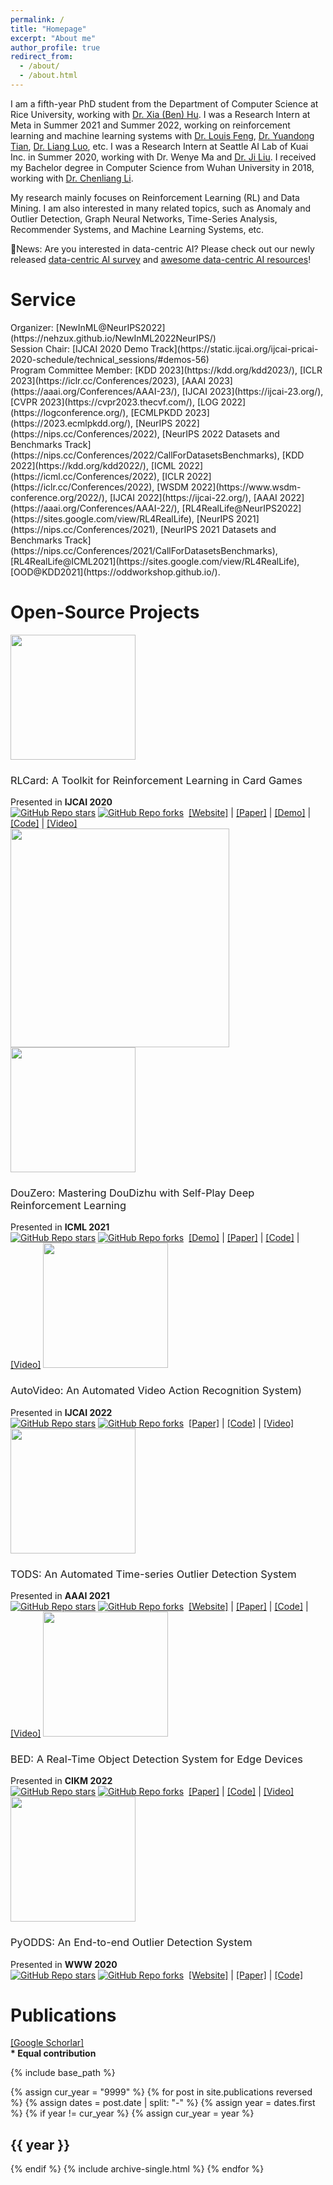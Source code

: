 ```yaml
---
permalink: /
title: "Homepage"
excerpt: "About me"
author_profile: true
redirect_from: 
  - /about/
  - /about.html
---
```


I am a fifth-year PhD student from the Department of Computer Science at Rice University, working with [Dr. Xia (Ben) Hu](https://cs.rice.edu/~xh37/). I was a Research Intern at Meta in Summer 2021 and Summer 2022, working on reinforcement learning and machine learning systems with [Dr. Louis Feng](https://scholar.google.com/citations?user=IcwWyQEAAAAJ&hl=en), [Dr. Yuandong Tian](https://yuandong-tian.com/), [Dr. Liang Luo](https://scholar.google.com/citations?user=RbhS2h4AAAAJ&hl=en), etc. I was a Research Intern at Seattle AI Lab of Kuai Inc. in Summer 2020, working with Dr. Wenye Ma and [Dr. Ji Liu](http://jiliu-ml.org/). I received my Bachelor degree in Computer Science from Wuhan University in 2018, working with [Dr. Chenliang Li](http://www.lichenliang.net/). 

My research mainly focuses on Reinforcement Learning (RL) and Data Mining. I am also interested in many related topics, such as Anomaly and Outlier Detection, Graph Neural Networks, Time-Series Analysis, Recommender Systems, and Machine Learning Systems, etc.

📢News: Are you interested in data-centric AI? Please check out our newly released [data-centric AI survey](https://arxiv.org/abs/2303.10158) and [awesome data-centric AI resources](https://github.com/daochenzha/data-centric-AI)!


<h1> Service </h1>
Organizer: [NewInML@NeurIPS2022](https://nehzux.github.io/NewInML2022NeurIPS/)
<br>
Session Chair: [IJCAI 2020 Demo Track](https://static.ijcai.org/ijcai-pricai-2020-schedule/technical_sessions/#demos-56)
<br>
Program Committee Member: [KDD 2023](https://kdd.org/kdd2023/), [ICLR 2023](https://iclr.cc/Conferences/2023), [AAAI 2023](https://aaai.org/Conferences/AAAI-23/), [IJCAI 2023](https://ijcai-23.org/), [CVPR 2023](https://cvpr2023.thecvf.com/), [LOG 2022](https://logconference.org/), [ECMLPKDD 2023](https://2023.ecmlpkdd.org/), [NeurIPS 2022](https://nips.cc/Conferences/2022), [NeurIPS 2022 Datasets and Benchmarks Track](https://nips.cc/Conferences/2022/CallForDatasetsBenchmarks), [KDD 2022](https://kdd.org/kdd2022/), [ICML 2022](https://icml.cc/Conferences/2022), [ICLR 2022](https://iclr.cc/Conferences/2022), [WSDM 2022](https://www.wsdm-conference.org/2022/), [IJCAI 2022](https://ijcai-22.org/), [AAAI 2022](https://aaai.org/Conferences/AAAI-22/), [RL4RealLife@NeurIPS2022](https://sites.google.com/view/RL4RealLife), [NeurIPS 2021](https://nips.cc/Conferences/2021), [NeurIPS 2021 Datasets and Benchmarks Track](https://nips.cc/Conferences/2021/CallForDatasetsBenchmarks), [RL4RealLife@ICML2021](https://sites.google.com/view/RL4RealLife), [OOD@KDD2021](https://oddworkshop.github.io/).

<h1> Open-Source Projects </h1>
<img src="https://daochenzha.github.io/files/rlcard/logo.jpg" width="200">
<h3 class="archive__item-title" itemprop="headline" style="font-weight:normal;"> RLCard: A Toolkit for Reinforcement Learning in Card Games</h3>
Presented in <b> IJCAI 2020 </b>
<br>
<a href="https://github.com/datamllab/rlcard" class="svelte-bg3ukj"><img class="badge svelte-bg3ukj" alt="GitHub Repo stars" src="https://img.shields.io/github/stars/datamllab/rlcard"></a>
<a href="https://github.com/datamllab/rlcard" class="svelte-bg3ukj"><img class="badge svelte-bg3ukj" alt="GitHub Repo forks" src="https://img.shields.io/github/forks/datamllab/rlcard"></a>&nbsp;
<a href="http://rlcard.org/">[Website]</a>
|
<a href="https://daochenzha.github.io/files/rlcard-a-platform.pdf">[Paper]</a>
|
<a href="https://douzero.org/">[Demo]</a>
|
<a href="https://github.com/datamllab/rlcard">[Code]</a>
|
<a href="https://youtu.be/krK2jmSdKZc">[Video]</a>
<br>
<img src="https://daochenzha.github.io/files/douzero-gif.gif" width="350">

<img src="https://daochenzha.github.io/files/douzero_logo.jpg" width="200">
<h3 class="archive__item-title" itemprop="headline" style="font-weight:normal;"> DouZero: Mastering DouDizhu with Self-Play Deep Reinforcement Learning </h3>
Presented in <b>ICML 2021</b>
<br>
<a href="https://github.com/kwai/DouZero" class="svelte-bg3ukj"><img class="badge svelte-bg3ukj" alt="GitHub Repo stars" src="https://img.shields.io/github/stars/kwai/DouZero"></a>
<a href="https://github.com/kwai/DouZero" class="svelte-bg3ukj"><img class="badge svelte-bg3ukj" alt="GitHub Repo forks" src="https://img.shields.io/github/forks/kwai/DouZero"></a>&nbsp;
<a href="https://douzero.org/">[Demo]</a>
|
<a href="https://arxiv.org/abs/2106.06135">[Paper]</a>
|
<a href="https://github.com/kwai/DouZero">[Code]</a>
|
<a href="https://youtu.be/inHIi8sej7Y">[Video]</a>

<img src="https://raw.githubusercontent.com/datamllab/autovideo/main/docs/autovideo_logo.png" width="200">
<h3 class="archive__item-title" itemprop="headline" style="font-weight:normal;"> AutoVideo: An Automated Video Action Recognition System) </h3>
Presented in <b>IJCAI 2022</b>
<br>
<a href="https://github.com/datamllab/autovideo" class="svelte-bg3ukj"><img class="badge svelte-bg3ukj" alt="GitHub Repo stars" src="https://img.shields.io/github/stars/datamllab/autovideo"></a>
<a href="https://github.com/datamllab/autovideo" class="svelte-bg3ukj"><img class="badge svelte-bg3ukj" alt="GitHub Repo forks" src="https://img.shields.io/github/forks/datamllab/autovideo"></a>&nbsp;
<a href="https://www.ijcai.org/proceedings/2022/862">[Paper]</a>
|
<a href="https://github.com/datamllab/autovideo">[Code]</a>
|
<a href="https://youtu.be/BEInjBjeIuo">[Video]</a>

<img src="https://raw.githubusercontent.com/datamllab/tods/master/docs/img/tods_logo.png" width="200">
<h3 class="archive__item-title" itemprop="headline" style="font-weight:normal;"> TODS: An Automated Time-series Outlier Detection System</h3>
Presented in <b>AAAI 2021</b>
<br>
<a href="https://github.com/datamllab/tods" class="svelte-bg3ukj"><img class="badge svelte-bg3ukj" alt="GitHub Repo stars" src="https://img.shields.io/github/stars/datamllab/tods"></a>
<a href="https://github.com/datamllab/tods" class="svelte-bg3ukj"><img class="badge svelte-bg3ukj" alt="GitHub Repo forks" src="https://img.shields.io/github/forks/datamllab/tods"></a>&nbsp;
<a href="https://tods-doc.github.io/">[Website]</a>
|
<a href="https://arxiv.org/pdf/2009.09822.pdf">[Paper]</a>
|
<a href="https://github.com/datamllab/tods">[Code]</a>
|
<a href="https://youtu.be/H0bBXuDUe7s">[Video]</a>

<img src="https://raw.githubusercontent.com/datamllab/BED_main/main/figure/BED_logo.png" width="200">
<h3 class="archive__item-title" itemprop="headline" style="font-weight:normal;"> BED: A Real-Time Object Detection System for Edge Devices </h3>
Presented in <b> CIKM 2022 </b>
<br>
<a href="https://github.com/datamllab/BED_main" class="svelte-bg3ukj"><img class="badge svelte-bg3ukj" alt="GitHub Repo stars" src="https://img.shields.io/github/stars/datamllab/BED_main"></a>
<a href="https://github.com/datamllab/BED_main" class="svelte-bg3ukj"><img class="badge svelte-bg3ukj" alt="GitHub Repo forks" src="https://img.shields.io/github/forks/datamllab/BED_main"></a>&nbsp;
<a href="https://arxiv.org/abs/2202.07503">[Paper]</a>
|
<a href="https://github.com/datamllab/BED_main">[Code]</a>
|
<a href="https://youtu.be/0tY31_cECCA">[Video]</a>

<img src="https://daochenzha.github.io/files/pyodds_logo.jpg" width="200">
<h3 class="archive__item-title" itemprop="headline" style="font-weight:normal;"> PyODDS: An End-to-end Outlier Detection System</h3>
Presented in <b> WWW 2020 </b>
<br>
<a href="https://github.com/datamllab/pyodds" class="svelte-bg3ukj"><img class="badge svelte-bg3ukj" alt="GitHub Repo stars" src="https://img.shields.io/github/stars/datamllab/pyodds"></a>
<a href="https://github.com/datamllab/pyodds" class="svelte-bg3ukj"><img class="badge svelte-bg3ukj" alt="GitHub Repo forks" src="https://img.shields.io/github/forks/datamllab/pyodds"></a>&nbsp;
<a href="http://pyodds.com/">[Website]</a>
|
<a href="http://dczha.com/files/pyodds-an-end.pdf">[Paper]</a>
|
<a href="https://github.com/datamllab/pyodds">[Code]</a>


<h1> Publications </h1>

<a href="https://scholar.google.com/citations?user=jK0NgMcAAAAJ&hl=en&oi=ao"> [Google Schorlar] </a>
<br>
<b> * Equal contribution </b>

{% include base_path %}

{% assign cur_year = "9999" %}
{% for post in site.publications reversed %}
  {% assign dates = post.date | split: "-" %}
  {% assign year = dates.first %}
  {% if year != cur_year %}
    {% assign cur_year = year %}
<h2> {{ year }} </h2>
  {% endif %}
  {% include archive-single.html %}
{% endfor %}

